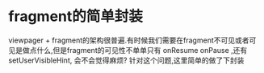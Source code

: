# fragment的简单封装
viewpager + fragment的架构很普遍.有时候我们需要在fragment不可见或者可见是做点什么,但是fragment的可见性不单单只有 onResume onPause ,还有setUserVisibleHint,
会不会觉得麻烦? 针对这个问题,这里简单的做了下封装
